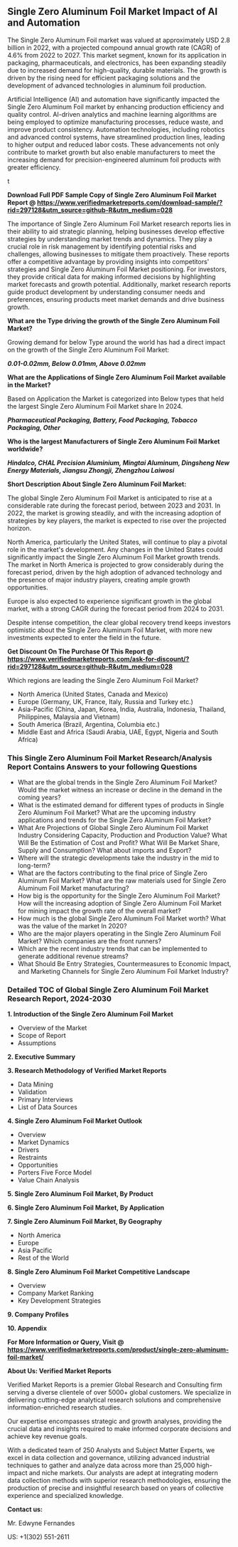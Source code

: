 <h2>Single Zero Aluminum Foil Market Impact of AI and Automation</h2><p>The Single Zero Aluminum Foil market was valued at approximately USD 2.8 billion in 2022, with a projected compound annual growth rate (CAGR) of 4.6% from 2022 to 2027. This market segment, known for its application in packaging, pharmaceuticals, and electronics, has been expanding steadily due to increased demand for high-quality, durable materials. The growth is driven by the rising need for efficient packaging solutions and the development of advanced technologies in aluminum foil production.</p><p>Artificial Intelligence (AI) and automation have significantly impacted the Single Zero Aluminum Foil market by enhancing production efficiency and quality control. AI-driven analytics and machine learning algorithms are being employed to optimize manufacturing processes, reduce waste, and improve product consistency. Automation technologies, including robotics and advanced control systems, have streamlined production lines, leading to higher output and reduced labor costs. These advancements not only contribute to market growth but also enable manufacturers to meet the increasing demand for precision-engineered aluminum foil products with greater efficiency.</p>t</p><p id="" class=""><strong>Download Full PDF Sample Copy of Single Zero Aluminum Foil Market Report @ <a href="https://www.verifiedmarketreports.com/download-sample/?rid=297128&utm_source=github-R&utm_medium=028" target="_blank">https://www.verifiedmarketreports.com/download-sample/?rid=297128&utm_source=github-R&utm_medium=028</a></strong></p><p>The importance of&nbsp;Single Zero Aluminum Foil Market research reports lies in their ability to aid strategic planning, helping businesses develop effective strategies by understanding market trends and dynamics. They play a crucial role in risk management by identifying potential risks and challenges, allowing businesses to mitigate them proactively. These reports offer a competitive advantage by providing insights into competitors' strategies and Single Zero Aluminum Foil Market positioning. For investors, they provide critical data for making informed decisions by highlighting market forecasts and growth potential. Additionally, market research reports guide product development by understanding consumer needs and preferences, ensuring products meet market demands and drive business growth.</p><p><strong>What are the&nbsp;Type driving the growth of the Single Zero Aluminum Foil Market?</strong></p><p id="" class="">Growing demand for below Type around the world has had a direct impact on the growth of the Single Zero Aluminum Foil Market:</p><em><strong>0.01-0.02mm, Below 0.01mm, Above 0.02mm</strong></em></p><strong>What are the&nbsp;Applications&nbsp;of Single Zero Aluminum Foil Market available in the Market?</strong></p><p id="" class="">Based on Application the Market is categorized into Below types that held the largest Single Zero Aluminum Foil Market share In 2024.</p><em><strong>Pharmaceutical Packaging, Battery, Food Packaging, Tobacco Packaging, Other</strong></em></p><strong>Who is the largest Manufacturers of Single Zero Aluminum Foil Market worldwide?</strong></p><p><em><strong>Hindalco, CHAL Precision Aluminium, Mingtai Aluminum, Dingsheng New Energy Materials, Jiangsu Zhongji, Zhengzhou Laiwosi</strong></em></p><p id="" class=""><strong>Short Description About Single Zero Aluminum Foil Market:</strong></p><p>The global Single Zero Aluminum Foil Market is anticipated to rise at a considerable rate during the forecast period, between 2023 and 2031. In 2022, the market is growing steadily, and with the increasing adoption of strategies by key players, the market is expected to rise over the projected horizon.</p><p>North America, particularly the United States, will continue to play a pivotal role in the market's development. Any changes in the United States could significantly impact the Single Zero Aluminum Foil Market growth trends. The market in North America is projected to grow considerably during the forecast period, driven by the high adoption of advanced technology and the presence of major industry players, creating ample growth opportunities.</p><p>Europe is also expected to experience significant growth in the global market, with a strong CAGR during the forecast period from 2024 to 2031.</p><p>Despite intense competition, the clear global recovery trend keeps investors optimistic about the Single Zero Aluminum Foil Market, with more new investments expected to enter the field in the future.</p><p id="" class=""><strong>Get Discount On The Purchase Of This Report @ <a href="https://www.verifiedmarketreports.com/ask-for-discount/?rid=297128&utm_source=github-R&utm_medium=028" target="_blank">https://www.verifiedmarketreports.com/ask-for-discount/?rid=297128&utm_source=github-R&utm_medium=028</a></strong></p>Which regions are leading the Single Zero Aluminum Foil Market?</p><ul><li>North America (United States, Canada and Mexico)</li><li>Europe (Germany, UK, France, Italy, Russia and Turkey etc.)</li><li>Asia-Pacific (China, Japan, Korea, India, Australia, Indonesia, Thailand, Philippines, Malaysia and Vietnam)</li><li>South America (Brazil, Argentina, Columbia etc.)</li><li>Middle East and Africa (Saudi Arabia, UAE, Egypt, Nigeria and South Africa)</li></ul><h3 id="" class="">This Single Zero Aluminum Foil Market Research/Analysis Report Contains Answers to your following Questions</h3><ul><li>What are the global trends in the Single Zero Aluminum Foil Market? Would the market witness an increase or decline in the demand in the coming years?</li><li>What is the estimated demand for different types of products in Single Zero Aluminum Foil Market? What are the upcoming industry applications and trends for the Single Zero Aluminum Foil Market?</li><li>What Are Projections of Global Single Zero Aluminum Foil Market Industry Considering Capacity, Production and Production Value? What Will Be the Estimation of Cost and Profit? What Will Be Market Share, Supply and Consumption? What about imports and Export?</li><li>Where will the strategic developments take the industry in the mid to long-term?</li><li>What are the factors contributing to the final price of Single Zero Aluminum Foil Market? What are the raw materials used for Single Zero Aluminum Foil Market manufacturing?</li><li>How big is the opportunity for the Single Zero Aluminum Foil Market? How will the increasing adoption of Single Zero Aluminum Foil Market for mining impact the growth rate of the overall market?</li><li>How much is the global Single Zero Aluminum Foil Market worth? What was the value of the market In 2020?</li><li>Who are the major players operating in the Single Zero Aluminum Foil Market? Which companies are the front runners?</li><li>Which are the recent industry trends that can be implemented to generate additional revenue streams?</li><li>What Should Be Entry Strategies, Countermeasures to Economic Impact, and Marketing Channels for Single Zero Aluminum Foil Market Industry?</li></ul><h3 id="" class="">Detailed TOC of Global Single Zero Aluminum Foil Market Research Report, 2024-2030</h3><p id="" class=""><strong>1. Introduction of the Single Zero Aluminum Foil Market</strong></p><ul><li>Overview of the Market</li><li>Scope of Report</li><li>Assumptions</li></ul><p id="" class=""><strong>2. Executive Summary</strong></p><p id="" class=""><strong>3. Research Methodology of Verified Market Reports</strong></p><ul><li>Data Mining</li><li>Validation</li><li>Primary Interviews</li><li>List of Data Sources</li></ul><p id="" class=""><strong>4. Single Zero Aluminum Foil Market Outlook</strong></p><ul><li>Overview</li><li>Market Dynamics</li><li>Drivers</li><li>Restraints</li><li>Opportunities</li><li>Porters Five Force Model</li><li>Value Chain Analysis</li></ul><p id="" class=""><strong>5. Single Zero Aluminum Foil Market, By Product</strong></p><p id="" class=""><strong>6. Single Zero Aluminum Foil Market, By Application</strong></p><p id="" class=""><strong>7. Single Zero Aluminum Foil Market, By Geography</strong></p><ul><li>North America</li><li>Europe</li><li>Asia Pacific</li><li>Rest of the World</li></ul><p id="" class=""><strong>8. Single Zero Aluminum Foil Market Competitive Landscape</strong></p><ul><li>Overview</li><li>Company Market Ranking</li><li>Key Development Strategies</li></ul><p id="" class=""><strong>9. Company Profiles</strong></p><p id="" class=""><strong>10. Appendix</strong></p><p id="" class=""><strong>For More Information or Query, Visit @ <a href="https://www.verifiedmarketreports.com/product/single-zero-aluminum-foil-market/" target="_blank">https://www.verifiedmarketreports.com/product/single-zero-aluminum-foil-market/</a></strong></p><p id="" class=""><strong>About Us: Verified Market Reports</strong></p><p id="" class="">Verified Market Reports is a premier Global Research and Consulting firm serving a diverse clientele of over 5000+ global customers. We specialize in delivering cutting-edge analytical research solutions and comprehensive information-enriched research studies.</p><p id="" class="">Our expertise encompasses strategic and growth analyses, providing the crucial data and insights required to make informed corporate decisions and achieve key revenue goals.</p><p id="" class="">With a dedicated team of 250 Analysts and Subject Matter Experts, we excel in data collection and governance, utilizing advanced industrial techniques to gather and analyze data across more than 25,000 high-impact and niche markets. Our analysts are adept at integrating modern data collection methods with superior research methodologies, ensuring the production of precise and insightful research based on years of collective experience and specialized knowledge.</p><p id="" class=""><strong>Contact us:</strong></p><p id="" class="">Mr. Edwyne Fernandes</p><p id="" class="">US: +1(302) 551-2611</p>